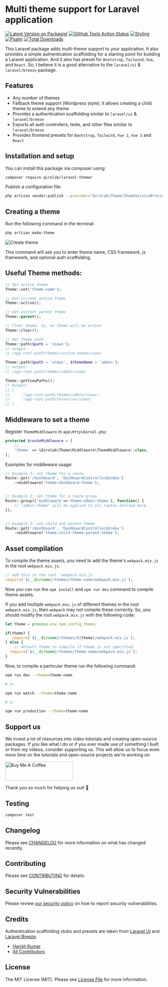 # Multi theme support for Laravel application

[![Latest Version on Packagist](https://img.shields.io/packagist/v/qirolab/laravel-themer.svg?style=flat-square)](https://packagist.org/packages/qirolab/laravel-themer)
[![GitHub Tests Action Status](https://img.shields.io/github/workflow/status/qirolab/laravel-themer/Tests?label=Tests)](https://github.com/qirolab/laravel-themer/actions?query=workflow%3ATests+branch%3Amaster)
[![Styling](https://github.com/qirolab/laravel-themer/workflows/Check%20&%20fix%20styling/badge.svg)](https://github.com/qirolab/laravel-themer/actions?query=workflow%3A%22Check+%26+fix+styling%22)
[![Psalm](https://github.com/qirolab/laravel-themer/workflows/Psalm/badge.svg)](https://github.com/qirolab/laravel-themer/actions?query=workflow%3APsalm)
[![Total Downloads](https://img.shields.io/packagist/dt/qirolab/laravel-themer.svg?style=flat-square)](https://packagist.org/packages/qirolab/laravel-themer)


This Laravel package adds multi-theme support to your application. It also provides a simple authentication scaffolding for a starting point for building a Laravel application. And it also has preset for  `Bootstrap`, `Tailwind`, `Vue`, and `React`. So, I believe it is a good alternative to the `laravel/ui` & `laravel/breeze` package.

## Features
- Any number of themes
- Fallback theme support (Wordpress style); It allows creating a child theme to extend any theme
- Provides a authentication scaffolding similar to `laravel/ui` & `laravel/breeze`
- Exports all auth controllers, tests, and other files similar to `laravel/breeze`
- Provides frontend presets for `Bootstrap`, `Tailwind`, `Vue 2`, `Vue 3` and `React`

## Installation and setup

You can install this package via composer using:
```bash
composer require qirolab/laravel-themer
```

Publish a configuration file:
```bash
php artisan vendor:publish --provider="Qirolab\Theme\ThemeServiceProvider" --tag="config"
```

## Creating a theme

Run the following command in the terminal:
```bash
php artisan make:theme
```
<img src="https://i.imgur.com/cAwLppV.png" alt="Create theme" />

This command will ask you to enter theme name, CSS framework, js framework, and optional auth scaffolding.

## Useful Theme methods:

```php
// Set active theme
Theme::set('theme-name');

// Get current active theme
Theme::active();

// Get current parent theme
Theme::parent();

// Clear theme. So, no theme will be active
Theme::clear();

// Get theme path
Theme::path($path = 'views');
// output:
// /app-root-path/themes/active-theme/views

Theme::path($path = 'views', $themeName = 'admin');
// output:
// /app-root-path/themes/admin/views

Theme::getViewPaths();
// Output:
// [
//     '/app-root-path/themes/admin/views',
//     '/app-root-path/resources/views'
// ]

```

## Middleware to set a theme
Register `ThemeMiddleware` in `app\Http\Kernel.php`:

```php
protected $routeMiddleware = [
    // ...
    'theme' => \Qirolab\Theme\Middleware\ThemeMiddleware::class,
];
```
Examples for middleware usage:
```php
// Example 1: set theme for a route
Route::get('/dashboard', 'DashboardController@index')
    ->middleware('theme:dashboard-theme');


// Example 2: set theme for a route-group
Route::group(['middleware'=>'theme:admin-theme'], function() {
    // "admin-theme" will be applied to all routes defined here
});


// Example 3: set child and parent theme
Route::get('/dashboard', 'DashboardController@index')
    ->middleware('theme:child-theme,parent-theme');
```

## Asset compilation
 To compile the theme assets, you need to add the theme's `webpack.mix.js` in
 the root `webpack.mix.js`.

```js
// add this in the root `webpack.mix.js`
require(`${__dirname}/themes/theme-name/webpack.mix.js`);
```
Now you can run the `npm install` and `npm run dev` command to compile theme assets.

If you add multiple `webpack.mix.js` of different themes in the root `webpack.mix.js`, then `webpack` may not compile these correctly. So, you should modify the root `webpack.mix.js` with the following code:
```js
let theme = process.env.npm_config_theme;

if(theme) {
   require(`${__dirname}/themes/${theme}/webpack.mix.js`);
} else {
    // default theme to compile if theme is not specified
  require(`${__dirname}/themes/theme-name/webpack.mix.js`);
}
```

Now, to compile a particular theme run the following command:

```bash
npm run dev --theme=theme-name

# or

npm run watch --theme=theme-name

# or

npm run production --theme=theme-name
```

## Support us
We invest a lot of resources into video tutorials and creating open-source packages. If you like what I do or if you ever made use of something I built or from my videos, consider supporting us. This will allow us to focus even more time on the tutorials and open-source projects we're working on.

<a href="https://www.buymeacoffee.com/qirolab" target="_blank"><img
src="https://i.imgur.com/zHowozE.png" alt="Buy Me A Coffee" style="height: 60px
!important; width: 217px !important;"></a>

Thank you so much for helping us out! 🥰

## Testing

```bash
composer test
```

## Changelog

Please see [CHANGELOG](CHANGELOG.md) for more information on what has changed recently.

## Contributing

Please see [CONTRIBUTING](.github/CONTRIBUTING.md) for details.

## Security Vulnerabilities

Please review [our security policy](../../security/policy) on how to report security vulnerabilities.

## Credits
Authentication scaffolding stubs and presets are taken from [Laravel
UI](https://github.com/laravel/ui) and [Laravel Breeze](https://github.com/laravel/breeze).

- [Harish Kumar](https://github.com/hkp22)
- [All Contributors](../../contributors)

## License

The MIT License (MIT). Please see [License File](LICENSE.md) for more information.
